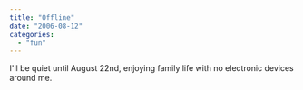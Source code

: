 ```yaml
---
title: "Offline"
date: "2006-08-12"
categories: 
  - "fun"
---
```


I'll be quiet until August 22nd, enjoying family life with no electronic devices around me.
